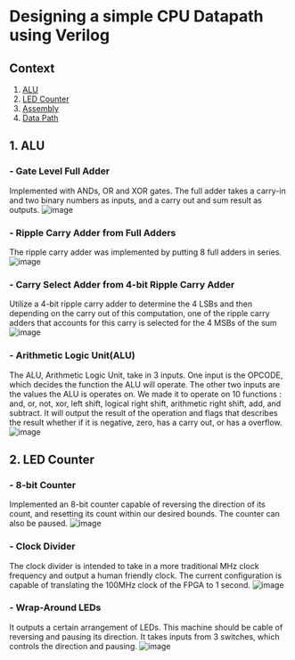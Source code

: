 # Designing a simple CPU Datapath using Verilog
## Context 
1. [ALU](#1-ALU)
2. [LED Counter](#2-led-counter)
3. [Assembly]()
4. [Data Path]()
## 1. ALU
### - Gate Level Full Adder
Implemented with ANDs, OR and XOR gates. The full adder takes a carry-in and two binary numbers as inputs, and a carry out and sum result as outputs.
![image](https://user-images.githubusercontent.com/90415099/147891318-7ded936c-6a77-43d1-b578-715d48edd64f.png)

### - Ripple Carry Adder from Full Adders
The ripple carry adder was implemented by putting 8 full adders in series.
![image](https://user-images.githubusercontent.com/90415099/147891355-b0edf074-3a8f-42b5-bf7d-98d771743298.png)

### - Carry Select Adder from 4-bit Ripple Carry Adder
Utilize a 4-bit ripple carry adder to determine the 4 LSBs and then depending on the carry out of this
computation, one of the ripple carry adders that accounts for this carry is selected for the 4 MSBs of the
sum
![image](https://user-images.githubusercontent.com/90415099/147891376-0797b9c7-cf82-4b5c-8a5e-07d203e7d98a.png)

### - Arithmetic Logic Unit(ALU)
The ALU, Arithmetic Logic Unit, take in 3 inputs. One input is the OPCODE, which decides the function
the ALU will operate. The other two inputs are the values the ALU is operates on. We made it to operate
on 10 functions : and, or, not, xor, left shift, logical right shift, arithmetic right shift, add, and subtract.
It will output the result of the operation and flags that describes the result whether if it is negative, zero,
has a carry out, or has a overflow.
![image](https://user-images.githubusercontent.com/90415099/147891387-1ca3c857-6ea1-46d9-a869-1719f223e641.png)
## 2. LED Counter
### - 8-bit Counter
Implemented an 8-bit counter capable of reversing the direction of its count, and resetting its count
within our desired bounds. The counter can also be paused.
![image](https://user-images.githubusercontent.com/90415099/147891565-6e6a9d55-f006-445f-8755-46c7d932d4e4.png)

### - Clock Divider
The clock divider is intended to take in a more traditional MHz clock frequency and output a human friendly
clock. The current configuration is capable of translating the 100MHz clock of the FPGA to 1 second.
![image](https://user-images.githubusercontent.com/90415099/147891587-1850f006-d2f9-46aa-8062-5317bf202d5f.png)

### - Wrap-Around LEDs
It outputs a certain arrangement of LEDs. This machine should be cable of reversing and pausing its direction. It takes inputs from 3 switches, which controls the direction and pausing. 
![image](https://user-images.githubusercontent.com/90415099/147891626-62070d7a-acc4-4654-a1c5-795e6ffa4ca4.png)
